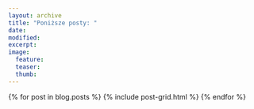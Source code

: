 ```yaml
---
layout: archive
title: "Poniższe posty: "
date: 
modified:
excerpt:
image:
  feature:
  teaser:
  thumb:
---
```


<div class="tiles">
{% for post in blog.posts %}
	{% include post-grid.html %}
{% endfor %}
</div><!-- /.tiles -->